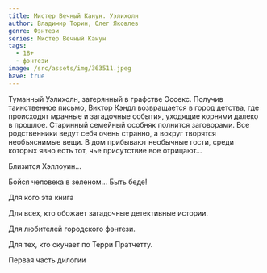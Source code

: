 ```yaml
---
title: Мистер Вечный Канун. Уэлихолн
author: Владимир Торин, Олег Яковлев
genre: Фэнтези
series: Мистер Вечный Канун
tags:
  - 18+
  - фэнтези
image: /src/assets/img/363511.jpeg
have: true
---
```

Туманный Уэлихолн, затерянный в графстве Эссекс. Получив таинственное письмо, Виктор Кэндл возвращается в город детства, где происходят мрачные и загадочные события, уходящие корнями далеко в прошлое. Старинный семейный особняк полнится заговорами. Все родственники ведут себя очень странно, а вокруг творятся необъяснимые вещи. В дом прибывают необычные гости, среди которых явно есть тот, чье присутствие все отрицают…

Близится Хэллоуин…

Бойся человека в зеленом… Быть беде!

Для кого эта книга

Для всех, кто обожает загадочные детективные истории.

Для любителей городского фэнтези.

Для тех, кто скучает по Терри Пратчетту.

Первая часть дилогии
